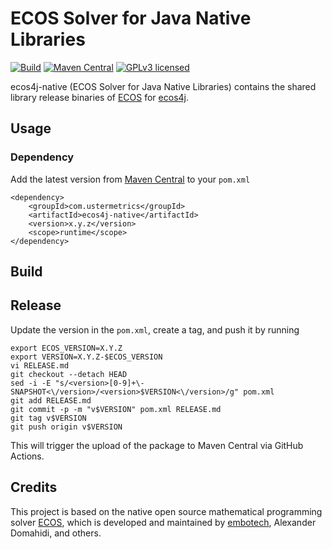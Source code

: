 # ECOS Solver for Java Native Libraries

[![Build](https://github.com/atraplet/ecos4j-native/actions/workflows/build.yml/badge.svg)](https://github.com/atraplet/ecos4j-native/actions/workflows/build.yml)
[![Maven Central](https://img.shields.io/maven-central/v/com.ustermetrics/ecos4j-native)](https://central.sonatype.com/artifact/com.ustermetrics/ecos4j-native)
[![GPLv3 licensed](https://img.shields.io/badge/license-GPLv3-blue)](https://github.com/atraplet/ecos4j-native/blob/master/LICENSE)

ecos4j-native (ECOS Solver for Java Native Libraries) contains the shared library release binaries
of [ECOS](https://github.com/embotech/ecos) for [ecos4j](https://github.com/atraplet/ecos4j).

## Usage

### Dependency

Add the latest version from [Maven Central](https://central.sonatype.com/artifact/com.ustermetrics/ecos4j-native) to
your `pom.xml`

```
<dependency>
    <groupId>com.ustermetrics</groupId>
    <artifactId>ecos4j-native</artifactId>
    <version>x.y.z</version>
    <scope>runtime</scope>
</dependency>
```

## Build

## Release

Update the version in the `pom.xml`, create a tag, and push it by running

```
export ECOS_VERSION=X.Y.Z
export VERSION=X.Y.Z-$ECOS_VERSION
vi RELEASE.md
git checkout --detach HEAD
sed -i -E "s/<version>[0-9]+\-SNAPSHOT<\/version>/<version>$VERSION<\/version>/g" pom.xml
git add RELEASE.md
git commit -p -m "v$VERSION" pom.xml RELEASE.md
git tag v$VERSION
git push origin v$VERSION
```

This will trigger the upload of the package to Maven Central via GitHub Actions.

## Credits

This project is based on the native open source mathematical programming solver [ECOS](https://github.com/embotech/ecos),
which is developed and maintained by [embotech](https://www.embotech.com), Alexander Domahidi, and others.
